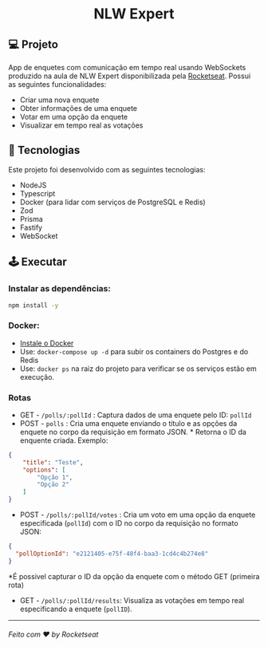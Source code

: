 <h1 align="center"> NLW Expert </h1>

## 💻 Projeto

App de enquetes com comunicação em tempo real usando WebSockets produzido na aula de NLW Expert disponibilizada pela [Rocketseat](https://encurtador.com.br/cgnsB). Possui as seguintes funcionalidades:
- Criar uma nova enquete
- Obter informações de uma enquete
- Votar em uma opção da enquete
- Visualizar em tempo real as votações

## 🚀 Tecnologias

Este projeto foi desenvolvido com as seguintes tecnologias:

- NodeJS
- Typescript
- Docker (para lidar com serviços de PostgreSQL e Redis)
- Zod
- Prisma
- Fastify
- WebSocket

## 🕹️ Executar

### Instalar as dependências:
```bash
npm install -y
```
### Docker:
- [Instale o Docker](https://www.docker.com/get-started)
- Use: `docker-compose up -d` para subir os containers do Postgres e do Redis
- Use: `docker ps` na raiz do projeto para verificar se os serviços estão em execução.

### Rotas
- GET - `/polls/:pollId` : Captura dados de uma enquete pelo ID: `pollId`
- POST - `polls` : Cria uma enquete enviando o título e as opções da enquete no corpo da requisição em formato JSON. * Retorna o ID da enquente criada.
Exemplo:
```json
{
    "title": "Teste",
    "options": [
        "Opção 1",
        "Opção 2"
    ]
}
```
- POST - `/polls/:pollId/votes` : Cria um voto em uma opção da enquete especificada (`pollId`) com o ID no corpo da requisição no formato JSON:
```json
{
  "pollOptionId": "e2121405-e75f-48f4-baa3-1cd4c4b274e8"
}
```
*É possivel capturar o ID da opção da enquete com o método GET (primeira rota)
- GET - `/polls/:pollId/results`: Visualiza as votações em tempo real especificando a enquete (`pollID`).

---
###### Feito com ♥ by Rocketseat
